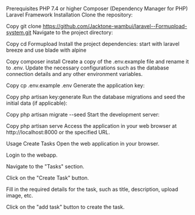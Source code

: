 Prerequisites
PHP 7.4 or higher
Composer (Dependency Manager for PHP)
Laravel Framework
Installation
Clone the repository:

Copy
git clone https://github.com/Jacktone-wambui/laravel--Formupload-system.git
Navigate to the project directory:

Copy
cd Formupload
Install the project dependencies: start with laravel breeze and use blade with alpine

Copy
composer install
Create a copy of the .env.example file and rename it to .env. Update the necessary configurations such as the database connection details and any other environment variables.

Copy
cp .env.example .env
Generate the application key:

Copy
php artisan key:generate
Run the database migrations and seed the initial data (if applicable):

Copy
php artisan migrate --seed
Start the development server:

Copy
php artisan serve
Access the application in your web browser at http://localhost:8000 or the specified URL.

Usage
Create Tasks
Open the web application in your browser.

Login to the webapp.

Navigate to the "Tasks" section.

Click on the "Create Task" button.

Fill in the required details for the task, such as title, description, upload image, etc.

Click on the "add task" button to create the task.